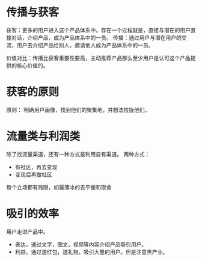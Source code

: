 # 传播与获客

获客：更多的用户进入这个产品体系中。存在一个过程就是，直接与潜在的用户直接对话，介绍产品，成为产品体系中的一员。
传播：通过用户与潜在用户的交流，用户去介绍产品给别人，邀请他人成为产品体系中的一员。

价值对比：传播比获客重要性要高，主动推荐产品那么至少用户是认可这个产品提供的核心价值的。

# 获客的原则
原则： 明确用户画像，找到他们的聚集地，并想法拉拢他们。

# 流量类与利润类
除了找流量渠道，还有一种方式是利用自有渠道。
两种方式：
- 有社区，再去变现
- 变现后再做社区

每个立场都有局限，如履薄冰的去平衡和取舍
# 吸引的效率
用户走进产品中。
- 表达，通过文字，图文，视频等内容介绍产品吸引用户。
- 利益。通过送红包，送礼物。吸引大量的用户。但是注意黑产业。
